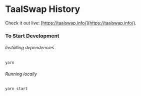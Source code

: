 # TaalSwap History

Check it out live: [https://taalswap.info/](https://taalswap.info/).

### To Start Development

###### Installing dependencies
```bash
yarn
```

###### Running locally
```bash
yarn start
```
